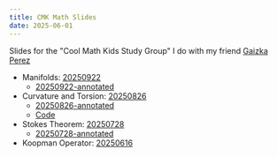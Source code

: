```yaml
---
title: CMK Math Slides
date: 2025-06-01
---
```


Slides for the "Cool Math Kids Study Group" I do with my friend [Gaizka Perez](https://github.com/gaizka-perez)

- Manifolds: [20250922](./20250922_cmk.pdf)
  - [20250922-annotated](./20250922_cmk-annotated.pdf)
- Curvature and Torsion: [20250826](./20250826_cmk.pdf)
  - [20250826-annotated](./20250826_cmk-annotated.pdf)
  - [Code](https://github.com/jonboh/curvature_and_torsion_cmk)
- Stokes Theorem: [20250728](./20250728_cmk.pdf)
  - [20250728-annotated](./20250728_cmk-annotated.pdf)
- Koopman Operator: [20250616](./20250616_cmk.pdf)
